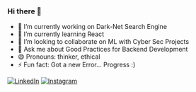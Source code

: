 ### Hi there 👋

<!--
**1UC1F3R616/1UC1F3R616**
-->

- 🔭 I’m currently working on Dark-Net Search Engine
- 🌱 I’m currently learning React
- 👯 I’m looking to collaborate on ML with Cyber Sec Projects
- 💬 Ask me about Good Practices for Backend Development
- 😄 Pronouns: thinker, ethical
- ⚡ Fun fact: Got a new Error... Progress :)

[![LinkedIn](https://img.shields.io/static/v1.svg?label=Connect&message=@Kush&color=grey&logo=linkedin&labelColor=blue&style=social)](https://www.linkedin.com/in/kush-choudhary-567b38169?lipi=urn%3Ali%3Apage%3Ad_flagship3_profile_view_base_contact_details%3BDYkgbUGhTniMSRqOUkdN3A%3D%3D) [![Instagram](https://img.shields.io/badge/Instagram-follow-green.svg?logo=instagram&logoColor=white)](https://www.instagram.com/1UC1F3R616/)
